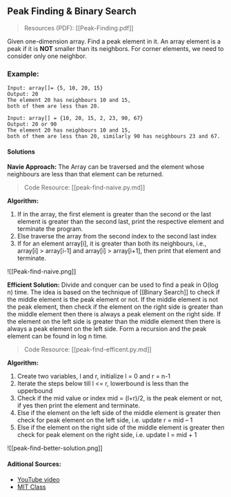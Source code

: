 ## Peak Finding & Binary Search
> Resources (PDF):  [[Peak-Finding.pdf]]		

Given one-dimension array. Find a peak element in it. An array element is a peak if it is **NOT** smaller than its neighbors. For corner elements, we need to consider only one neighbor.

### Example:
```
Input: array[]= {5, 10, 20, 15}
Output: 20
The element 20 has neighbours 10 and 15,
both of them are less than 20.

Input: array[] = {10, 20, 15, 2, 23, 90, 67}
Output: 20 or 90
The element 20 has neighbours 10 and 15, 
both of them are less than 20, similarly 90 has neighbours 23 and 67.
```

#### Solutions
**Navie Approach:** The Array can be traversed and the element whose neighbours are less than that element can be returned.

> Code Resource: [[peak-find-naive.py.md]]

**Algorithm:**
1. If in the array, the first element is greater than the second or the last element is greater than the second last, print the respective element and terminate the program.
2. Else traverse the array from the second index to the second last index
3. If for an element array[i], it is greater than both its neighbours, i.e., array[i] > array[i-1] and array[i] > array[i+1], then print that element and terminate.

![[Peak-find-naive.png]]


**Efficient Solution:** 
Divide and conquer can be used to find a peak in O(log n) time. The idea is based on the technique of [[Binary Search]] to check if the middle element is the peak element or not. If the middle element is not the peak element, then check if the element on the right side is greater than the middle element then there is always a peak element on the right side. If the element on the left side is greater than the middle element then there is always a peak element on the left side. Form a recursion and the peak element can be found in log n time. 

> Code Resource: [[peak-find-efficent.py.md]]

**Algorithm:**

1. Create two variables, l and r, initialize l = 0 and r = n-1
2. Iterate the steps below till l <= r, lowerbound is less than the upperbound
3. Check if the mid value or index mid = (l+r)/2, is the peak element or not, if yes then print the element and terminate.
4. Else if the element on the left side of the middle element is greater then check for peak element on the left side, i.e. update r = mid – 1
5. Else if the element on the right side of the middle element is greater then check for peak element on the right side, i.e. update l = mid + 1

![[peak-find-better-solution.png]]

#### Aditional Sources:
- [YouTube video](https://youtu.be/NFvAD5na5oU)
- [MIT Class](https://ocw.mit.edu/courses/electrical-engineering-and-computer-science/6-006-introduction-to-algorithms-fall-2011/lecture-videos/lecture-1-algorithmic-thinking-peak-finding/)
